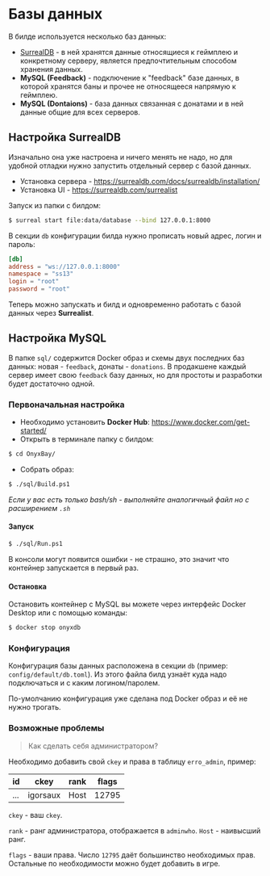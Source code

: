 # Базы данных

В билде используется несколько баз данных:

- [SurrealDB](https://surrealdb.com/docs/) - в ней хранятся данные относящиеся к геймплею и конкретному серверу, является предпочтительным способом хранения данных.
- **MySQL (Feedback)** - подключение к "feedback" базе данных, в которой хранятся баны и прочее не относящееся напрямую к геймплею.
- **MySQL (Dontaions)** - база данных связанная с донатами и в ней данные общие для всех серверов.

## Настройка SurrealDB

Изначально она уже настроена и ничего менять не надо, но для удобной отладки нужно запустить отдельный сервер с базой данных.

- Установка сервера - https://surrealdb.com/docs/surrealdb/installation/
- Установка UI - https://surrealdb.com/surrealist

Запуск из папки с билдом:

```sh
$ surreal start file:data/database --bind 127.0.0.1:8000
```

В секции `db` конфигурации билда нужно прописать новый адрес, логин и пароль:

```toml
[db]
address = "ws://127.0.0.1:8000"
namespace = "ss13"
login = "root"
password = "root"
```

Теперь можно запускать и билд и одновременно работать с базой данных через **Surrealist**.

## Настройка MySQL

В папке `sql/` содержится Docker образ и схемы двух последних баз данных: новая - `feedback`, донаты - `donations`. В продакшене каждый сервер имеет свою `feedback` базу данных, но для простоты и разработки будет достаточно одной.

### Первоначальная настройка

- Необходимо установить **Docker Hub**: https://www.docker.com/get-started/
- Открыть в терминале папку с билдом:

```sh
$ cd OnyxBay/
```

- Собрать образ:

```sh
$ ./sql/Build.ps1
```

_Если у вас есть только bash/sh - выполняйте аналогичный файл но с расширением `.sh`_

#### Запуск

```sh
$ ./sql/Run.ps1
```

В консоли могут появится ошибки - не страшно, это значит что контейнер запускается в первый раз.

#### Остановка

Остановить контейнер с MySQL вы можете через интерфейс Docker Desktop или с помощью команды:

```sh
$ docker stop onyxdb
```

### Конфигурация

Конфигурация базы данных расположена в секции `db` (пример: `config/default/db.toml`). Из этого файла билд узнаёт куда надо подключаться и с каким логином/паролем.

По-умолчанию конфигурация уже сделана под Docker образ и её не нужно трогать.

### Возможные проблемы

> Как сделать себя администратором?

Необходимо добавить свой `ckey` и права в таблицу `erro_admin`, пример:

| id  | ckey     | rank | flags |
| --- | -------- | ---- | ----- |
| ... | igorsaux | Host | 12795 |

`ckey` - ваш `ckey`.

`rank` - ранг администратора, отображается в `adminwho`. `Host` - наивысший ранг.

`flags` - ваши права. Число `12795` даёт большинство необходимых прав. Остальные по необходимости можно будет добавить в игре.
